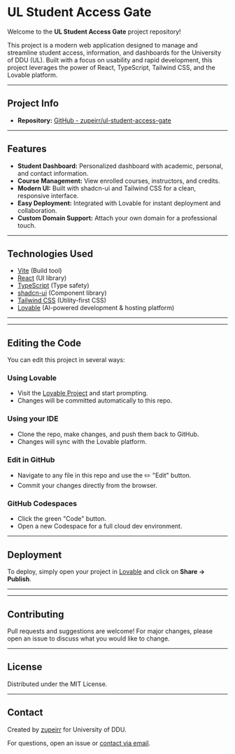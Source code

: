# UL Student Access Gate

Welcome to the **UL Student Access Gate** project repository!

This project is a modern web application designed to manage and streamline student access, information, and dashboards for the University of DDU (UL). Built with a focus on usability and rapid development, this project leverages the power of React, TypeScript, Tailwind CSS, and the Lovable platform.

---

## Project Info


- **Repository:** [GitHub - zupeirr/ul-student-access-gate](https://github.com/zupeirr/ul-student-access-gate)

---

## Features

- **Student Dashboard:** Personalized dashboard with academic, personal, and contact information.
- **Course Management:** View enrolled courses, instructors, and credits.
- **Modern UI:** Built with shadcn-ui and Tailwind CSS for a clean, responsive interface.
- **Easy Deployment:** Integrated with Lovable for instant deployment and collaboration.
- **Custom Domain Support:** Attach your own domain for a professional touch.

---

## Technologies Used

- [Vite](https://vitejs.dev/) (Build tool)
- [React](https://react.dev/) (UI library)
- [TypeScript](https://www.typescriptlang.org/) (Type safety)
- [shadcn-ui](https://ui.shadcn.com/) (Component library)
- [Tailwind CSS](https://tailwindcss.com/) (Utility-first CSS)
- [Lovable](https://lovable.dev/) (AI-powered development & hosting platform)

---



---

## Editing the Code

You can edit this project in several ways:

### **Using Lovable**

- Visit the [Lovable Project](https://lovable.dev/projects/cbb64704-4d8b-4c35-aa58-bddc10c3c754) and start prompting.
- Changes will be committed automatically to this repo.

### **Using your IDE**

- Clone the repo, make changes, and push them back to GitHub.
- Changes will sync with the Lovable platform.

### **Edit in GitHub**

- Navigate to any file in this repo and use the ✏️ "Edit" button.
- Commit your changes directly from the browser.

### **GitHub Codespaces**

- Click the green "Code" button.
- Open a new Codespace for a full cloud dev environment.

---

## Deployment

To deploy, simply open your project in [Lovable](https://lovable.dev/projects/cbb64704-4d8b-4c35-aa58-bddc10c3c754) and click on **Share → Publish**.

---




---

## Contributing

Pull requests and suggestions are welcome! For major changes, please open an issue to discuss what you would like to change.

---

## License

Distributed under the MIT License.

---

## Contact

Created by [zupeirr](https://github.com/zupeirr) for University of DDU.

For questions, open an issue or [contact via email](mailto:subeer@student.university.edu).
